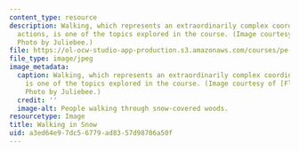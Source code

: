 ```yaml
---
content_type: resource
description: Walking, which represents an extraordinarily complex coordination of
  actions, is one of the topics explored in the course. (Image courtesy of Flickr.com.
  Photo by Juliebee.)
file: https://ol-ocw-studio-app-production.s3.amazonaws.com/courses/pe-910-physical-intelligence-january-iap-2002/a3ed64e97dc56779ad8357d98706a50f_pe-910iap02.jpg
file_type: image/jpeg
image_metadata:
  caption: Walking, which represents an extraordinarily complex coordination of actions,
    is one of the topics explored in the course. (Image courtesy of [Flickr.com](http://www.flickr.com/).
    Photo by Juliebee.)
  credit: ''
  image-alt: People walking through snow-covered woods.
resourcetype: Image
title: Walking in Snow
uid: a3ed64e9-7dc5-6779-ad83-57d98706a50f
---
```

